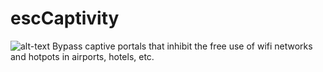 # escCaptivity
![alt-text][logo]
Bypass captive portals that inhibit the free use of wifi networks and hotpots in airports, hotels, etc.


















[logo]:https://raw.githubusercontent.com/drpdeadredd/escCaptivity/main/escCaptivity.png?token=GHSAT0AAAAAABYKPFZ4Y7QHETNPGQZXO5JKYZSDQEQ
